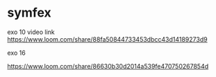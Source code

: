 # symfex

exo 10 video link
https://www.loom.com/share/88fa50844733453dbcc43d14189273d9

exo 16

https://www.loom.com/share/86630b30d2014a539fe470750267854d
